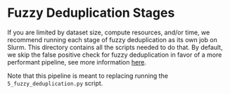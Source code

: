 # Fuzzy Deduplication Stages

If you are limited by dataset size, compute resources, and/or time, we recommend running each stage of fuzzy deduplication as its own job on Slurm.
This directory contains all the scripts needed to do that.
By default, we skip the false positive check for fuzzy deduplication in favor of a more performant pipeline, see more information [here](https://docs.nvidia.com/nemo-framework/user-guide/latest/datacuration/gpudeduplication.html#id4).

Note that this pipeline is meant to replacing running the `5_fuzzy_deduplication.py` script.
